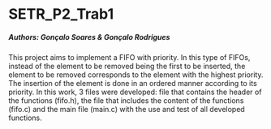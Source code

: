 # SETR_P2_Trab1

##### Authors: Gonçalo Soares & Gonçalo Rodrigues

This project aims to implement a FIFO with priority. In this type of FIFOs, instead of the element to be removed being the first to be inserted, the element to be removed corresponds to the element with the highest priority. The insertion of the element is done in an ordered manner according to its priority.
In this work, 3 files were developed: file that contains the header of the functions (fifo.h), the file that includes the content of the functions (fifo.c) and the main file (main.c) with the use and test of all developed functions.



